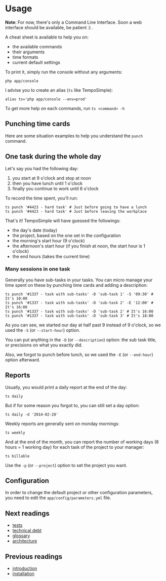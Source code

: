 # Usage

**Note**: For now, there's only a Command Line Interface. Soon a web interface
should be available, be patient :) .

A cheat sheet is available to help you on:

* the available commands
* their arguments
* time formats
* current default settings

To print it, simply run the console without any arguments:

    php app/console

I advise you to create an alias (`ts` like TempoSimple):

    alias ts='php app/console --env=prod'

To get more help on each commands, run `ts <command> -h`

## Punching time cards

Here are some situation examples to help you understand the `punch` command.

## One task during the whole day

Let's say you had the following day:

1. you start at 9 o'clock and stop at noon
2. then you have lunch until 1 o'clock
3. finally you continue to work until 6 o'clock

To record the time spent, you'll run:

    ts punch '#4423 - hard task' # Just before going to have a lunch
    ts punch '#4423 - hard task' # Just before leaving the workplace

That's it! TempoSimple will have guessed the followings:

* the day's date (today)
* the project, based on the one set in the configuration
* the morning's start hour (9 o'clock)
* the afternoon's start hour (if you finish at noon, the start hour is 1 o'clock)
* the end hours (takes the current time)

### Many sessions in one task

Generally you have sub-tasks in your tasks. You can micro manage your time spent
on these by punching time cards and adding a description:

    ts punch '#1337 - task with sub-tasks' -D 'sub-task 1' -S '09:30' # It's 10:00
    ts punch '#1337 - task with sub-tasks' -D 'sub-task 2' -E '12:00' # It's 16:00
    ts punch '#1337 - task with sub-tasks' -D 'sub-task 2' # It's 16:00
    ts punch '#1337 - task with sub-tasks' -D 'sub-task 3' # It's 18:00

As you can see, we started our day at half past 9 instead of 9 o'clock, so we
used the `-S` (or `--start-hour`) option.

You can put anything in the `-D` (or `--description`) option: the sub task
title, or precisions on what you exactly did.

Also, we forgot to punch before lunch, so we used the `-E` (or `--end-hour`)
option afterward.

## Reports

Usually, you would print a daily report at the end of the day:

    ts daily

But if for some reason you forgot to, you can still set a day option:

    ts daily -d '2014-02-28'

Weekly reports are generally sent on monday mornings:

    ts weekly

And at the end of the month, you can report the number of working days (8 hours
= 1 working day) for each task of the project to your manager:

    ts billable

Use the `-p` (or `--project`) option to set the project you want.

## Configuration

In order to change the default project or other configuration parameters, you
need to edit the `app/config/parameters.yml` file.

## Next readings

* [tests](04-tests.md)
* [technical debt](05-technical-debt.md)
* [glossary](06-glossary.md)
* [architecture](07-architecture.md)

## Previous readings

* [introduction](01-introduction.md)
* [installation](02-installation.md)
